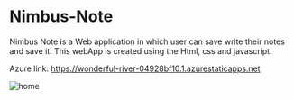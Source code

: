 # Nimbus-Note
Nimbus Note is a Web application in which user can save write their notes and save it. This webApp is created using the Html, css and javascript.


Azure link: https://wonderful-river-04928bf10.1.azurestaticapps.net

![home](https://user-images.githubusercontent.com/85817658/183484686-20a06ef3-20a3-4616-b057-9cf37052b67e.PNG)
